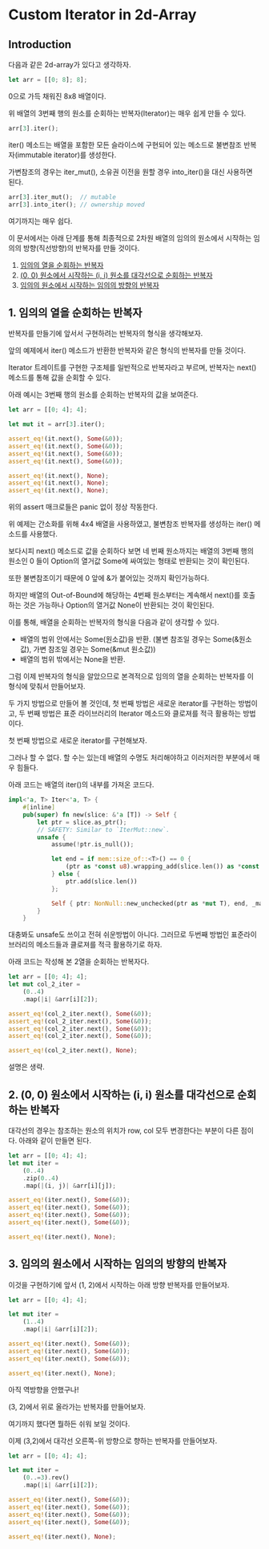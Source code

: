 # Custom Iterator in 2d-Array


## Introduction

다음과 같은 2d-array가 있다고 생각하자. <p>
``` rust
let arr = [[0; 8]; 8];
```
0으로 가득 채워진 8x8 배열이다. <p>
위 배열의 3번째 행의 원소를 순회하는 반복자(Iterator)는 매우 쉽게 만들 수 있다. <p>
``` rust
arr[3].iter();
```
iter() 메소드는 배열을 포함한 모든 슬라이스에 구현되어 있는 메소드로 불변참조 반복자(immutable iterator)를 생성한다.<p>
가변참조의 경우는 iter_mut(), 소유권 이전을 원할 경우 into_iter()을 대신 사용하면 된다.<p>
``` rust
arr[3].iter_mut();  // mutable
arr[3].into_iter(); // ownership moved
```
여기까지는 매우 쉽다.<p>
이 문서에서는 아래 단계를 통해 최종적으로 2차원 배열의 임의의 원소에서 시작하는 임의의 방향(직선방향)의 반복자를 만들 것이다.
1. [임의의 열을 순회하는 반복자](#1-임의의-열을-순회하는-반복자)
2. [(0, 0) 원소에서 시작하는 (i, i) 원소를 대각선으로 순회하는 반복자](#2-0-0-원소에서-시작하는-i-i-원소를-대각선으로-순회하는-반복자)
3. [임의의 원소에서 시작하는 임의의 방향의 반복자](#3-임의의-원소에서-시작하는-임의의-방향의-반복자)


## 1. 임의의 열을 순회하는 반복자

반복자를 만들기에 앞서서 구현하려는 반복자의 형식을 생각해보자.<p>
앞의 예제에서 iter() 메소드가 반환한 반복자와 같은 형식의 반복자를 만들 것이다.<p>
Iterator 트레이트를 구현한 구조체를 일반적으로 반복자라고 부르며, 반복자는 next() 메소드를 통해 값을 순회할 수 있다.<p>
아래 예시는 3번째 행의 원소를 순회하는 반복자의 값을 보여준다.<p>
``` rust
let arr = [[0; 4]; 4];

let mut it = arr[3].iter();

assert_eq!(it.next(), Some(&0));
assert_eq!(it.next(), Some(&0));
assert_eq!(it.next(), Some(&0));
assert_eq!(it.next(), Some(&0));

assert_eq!(it.next(), None);
assert_eq!(it.next(), None);
assert_eq!(it.next(), None);
```
위의 assert 매크로들은 panic 없이 정상 작동한다. <p>

위 예제는 간소화를 위해 4x4 배열을 사용하였고, 불변참조 반복자를 생성하는 iter() 메소드를 사용했다.<p>
보다시피 next() 메소드로 값을 순회하다 보면 네 번째 원소까지는 배열의 3번째 행의 원소인 0 들이 Option<i32>의 열거값 Some에 싸여있는 형태로 반환되는 것이 확인된다. <p>
또한 불변참조이기 때문에 0 앞에 &가 붙어있는 것까지 확인가능하다.<p>
하지만 배열의 Out-of-Bound에 해당하는 4번째 원소부터는 계속해서 next()를 호출하는 것은 가능하나 Option<i32>의 열거값 None이 반환되는 것이 확인된다.<p>
이를 통해, 배열을 순회하는 반복자의 형식을 다음과 같이 생각할 수 있다.<p>
- 배열의 범위 안에서는 Some(원소값)을 반환. (불변 참조일 경우는 Some(&원소값), 가변 참조일 경우는 Some(&mut 원소값))
- 배열의 범위 밖에서는 None을 반환.

그럼 이제 반복자의 형식을 알았으므로 본격적으로 임의의 열을 순회하는 반복자를 이 형식에 맞춰서 만들어보자. <p>
두 가지 방법으로 만들어 볼 것인데, 첫 번째 방법은 새로운 iterator를 구현하는 방법이고, 두 번째 방법은 표준 라이브러리의 Iterator 메소드와 클로져를 적극 활용하는 방법이다. <p>
<p>
첫 번째 방법으로 새로운 iterator를 구현해보자.<p>
그러나 할 수 없다. 할 수는 있는데 배열의 수명도 처리해야하고 이러저러한 부분에서 매우 힘들다.<p>
아래 코드는 배열의 iter()의 내부를 가져온 코드다.<p>

``` rust
impl<'a, T> Iter<'a, T> {
    #[inline]
    pub(super) fn new(slice: &'a [T]) -> Self {
        let ptr = slice.as_ptr();
        // SAFETY: Similar to `IterMut::new`.
        unsafe {
            assume(!ptr.is_null());

            let end = if mem::size_of::<T>() == 0 {
                (ptr as *const u8).wrapping_add(slice.len()) as *const T
            } else {
                ptr.add(slice.len())
            };

            Self { ptr: NonNull::new_unchecked(ptr as *mut T), end, _marker: PhantomData }
        }
    }
```

대충봐도 unsafe도 쓰이고 전혀 쉬운방법이 아니다. 그러므로 두번째 방법인 표준라이브러리의 메소드들과 클로져를 적극 활용하기로 하자. <p>
아래 코드는 작성해 본 2열을 순회하는 반복자다.<p>
``` rust
let arr = [[0; 4]; 4];
let mut col_2_iter = 
    (0..4)
    .map(|i| &arr[i][2]);

assert_eq!(col_2_iter.next(), Some(&0));
assert_eq!(col_2_iter.next(), Some(&0));
assert_eq!(col_2_iter.next(), Some(&0));
assert_eq!(col_2_iter.next(), Some(&0));

assert_eq!(col_2_iter.next(), None);
```
설명은 생략. <p>


## 2. (0, 0) 원소에서 시작하는 (i, i) 원소를 대각선으로 순회하는 반복자
대각선의 경우는 참조하는 원소의 위치가 row, col 모두 변경한다는 부분이 다른 점이다. 아래와 같이 만들면 된다. <p>

``` rust
let arr = [[0; 4]; 4];
let mut iter =
    (0..4)
    .zip(0..4)
    .map(|(i, j)| &arr[i][j]);

assert_eq!(iter.next(), Some(&0));
assert_eq!(iter.next(), Some(&0));
assert_eq!(iter.next(), Some(&0));
assert_eq!(iter.next(), Some(&0));

assert_eq!(iter.next(), None);
```


## 3. 임의의 원소에서 시작하는 임의의 방향의 반복자

이것을 구현하기에 앞서 (1, 2)에서 시작하는 아래 방향 반복자를 만들어보자. <p>
``` rust
let arr = [[0; 4]; 4];

let mut iter = 
    (1..4)
    .map(|i| &arr[i][2]);

assert_eq!(iter.next(), Some(&0));
assert_eq!(iter.next(), Some(&0));
assert_eq!(iter.next(), Some(&0));

assert_eq!(iter.next(), None);
```

아직 역방향을 안했구나!<p>
(3, 2)에서 위로 올라가는 반복자를 만들어보자.<p>


여기까지 했다면 뭘하든 쉬워 보일 것이다. <p>
이제 (3,2)에서 대각선 오른쪽-위 방향으로 향하는 반복자를 만들어보자. <p>
``` rust
let arr = [[0; 4]; 4];

let mut iter = 
    (0..=3).rev()
    .map(|i| &arr[i][2]);

assert_eq!(iter.next(), Some(&0));
assert_eq!(iter.next(), Some(&0));
assert_eq!(iter.next(), Some(&0));
assert_eq!(iter.next(), Some(&0));

assert_eq!(iter.next(), None);


```
